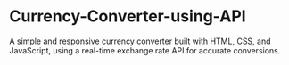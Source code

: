 # Currency-Converter-using-API
A simple and responsive currency converter built with HTML, CSS, and JavaScript, using a real-time exchange rate API for accurate conversions.
